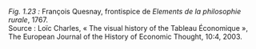 *Fig. 1.23 :* François Quesnay, frontispice de *Elements de la philosophie rurale*, 1767.  
Source : Loïc Charles, « The visual history of the Tableau Économique », The European Journal of the History of Economic Thought, 10:4, 2003.
